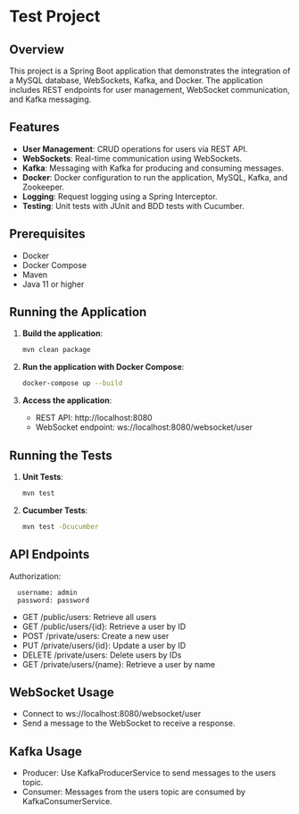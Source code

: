 # Test Project

## Overview

This project is a Spring Boot application that demonstrates the integration of a MySQL database, WebSockets, Kafka, and Docker. The application includes REST endpoints for user management, WebSocket communication, and Kafka messaging.

## Features

- **User Management**: CRUD operations for users via REST API.
- **WebSockets**: Real-time communication using WebSockets.
- **Kafka**: Messaging with Kafka for producing and consuming messages.
- **Docker**: Docker configuration to run the application, MySQL, Kafka, and Zookeeper.
- **Logging**: Request logging using a Spring Interceptor.
- **Testing**: Unit tests with JUnit and BDD tests with Cucumber.

## Prerequisites

- Docker
- Docker Compose
- Maven
- Java 11 or higher

## Running the Application

1. **Build the application**:

   ```sh
   mvn clean package
   
2. **Run the application with Docker Compose**:
   ```sh 
   docker-compose up --build

3. **Access the application**:

    * REST API: http://localhost:8080
    * WebSocket endpoint: ws://localhost:8080/websocket/user

## Running the Tests

1. **Unit Tests**:

    ```sh
    mvn test

2. **Cucumber Tests**:

    ```sh
    mvn test -Dcucumber

## API Endpoints

Authorization:

      username: admin
      password: password

* GET /public/users: Retrieve all users
* GET /public/users/{id}: Retrieve a user by ID
* POST /private/users: Create a new user
* PUT /private/users/{id}: Update a user by ID
* DELETE /private/users: Delete users by IDs
* GET /private/users/{name}: Retrieve a user by name


## WebSocket Usage
* Connect to ws://localhost:8080/websocket/user
* Send a message to the WebSocket to receive a response.

## Kafka Usage
* Producer: Use KafkaProducerService to send messages to the users topic.
* Consumer: Messages from the users topic are consumed by KafkaConsumerService.